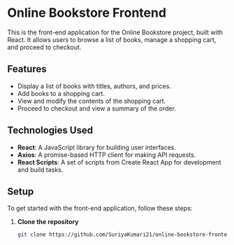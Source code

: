 # Online Bookstore Frontend

This is the front-end application for the Online Bookstore project, built with React. It allows users to browse a list of books, manage a shopping cart, and proceed to checkout.

## Features

- Display a list of books with titles, authors, and prices.
- Add books to a shopping cart.
- View and modify the contents of the shopping cart.
- Proceed to checkout and view a summary of the order.

## Technologies Used

- **React**: A JavaScript library for building user interfaces.
- **Axios**: A promise-based HTTP client for making API requests.
- **React Scripts**: A set of scripts from Create React App for development and build tasks.

## Setup

To get started with the front-end application, follow these steps:

1. **Clone the repository**

   ```bash
   git clone https://github.com/SuriyaKumari21/online-bookstore-frontend.git